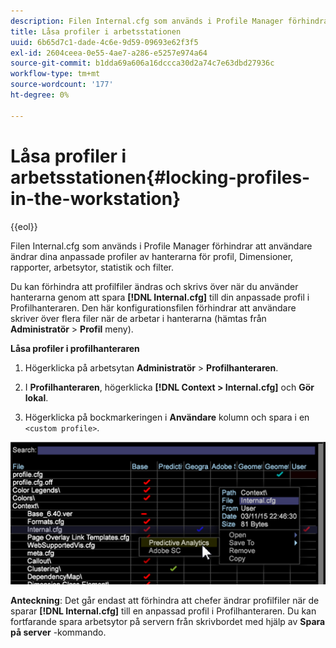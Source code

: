 ```yaml
---
description: Filen Internal.cfg som används i Profile Manager förhindrar att användare ändrar dina anpassade profiler av hanterarna för profil, Dimensioner, rapporter, arbetsytor, statistik och filter.
title: Låsa profiler i arbetsstationen
uuid: 6b65d7c1-dade-4c6e-9d59-09693e62f3f5
exl-id: 2604ceea-0e55-4ae7-a286-e5257e974a64
source-git-commit: b1dda69a606a16dccca30d2a74c7e63dbd27936c
workflow-type: tm+mt
source-wordcount: '177'
ht-degree: 0%

---
```


# Låsa profiler i arbetsstationen{#locking-profiles-in-the-workstation}

{{eol}}

Filen Internal.cfg som används i Profile Manager förhindrar att användare ändrar dina anpassade profiler av hanterarna för profil, Dimensioner, rapporter, arbetsytor, statistik och filter.

Du kan förhindra att profilfiler ändras och skrivs över när du använder hanterarna genom att spara **[!DNL Internal.cfg]** till din anpassade profil i Profilhanteraren. Den här konfigurationsfilen förhindrar att användare skriver över flera filer när de arbetar i hanterarna (hämtas från **Administratör** > **Profil** meny).

**Låsa profiler i profilhanteraren**

1. Högerklicka på arbetsytan **Administratör** > **Profilhanteraren**.

1. I **Profilhanteraren**, högerklicka **[!DNL Context > Internal.cfg]** och **Gör lokal**.

1. Högerklicka på bockmarkeringen i **Användare** kolumn och spara i en `<custom profile>`.

![](assets/dwb_lock_profiles.png)

**Anteckning**: Det går endast att förhindra att chefer ändrar profilfiler när de sparar **[!DNL Internal.cfg]** till en anpassad profil i Profilhanteraren. Du kan fortfarande spara arbetsytor på servern från skrivbordet med hjälp av **Spara på server** -kommando.

